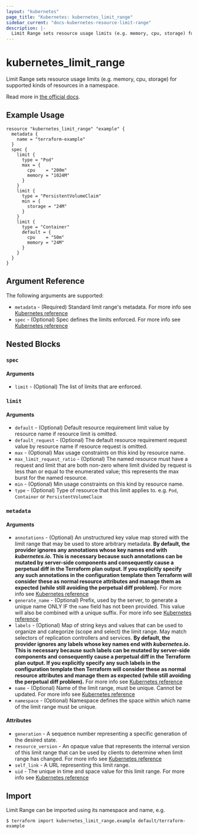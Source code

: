 ```yaml
---
layout: "kubernetes"
page_title: "Kubernetes: kubernetes_limit_range"
sidebar_current: "docs-kubernetes-resource-limit-range"
description: |-
  Limit Range sets resource usage limits (e.g. memory, cpu, storage) for supported kinds of resources in a namespace.
---
```


# kubernetes_limit_range

Limit Range sets resource usage limits (e.g. memory, cpu, storage) for supported kinds of resources in a namespace.

Read more in [the official docs](https://kubernetes.io/docs/tasks/configure-pod-container/apply-resource-quota-limit/#applying-default-resource-requests-and-limits).


## Example Usage

```hcl
resource "kubernetes_limit_range" "example" {
  metadata {
    name = "terraform-example"
  }
  spec {
    limit {
      type = "Pod"
      max = {
        cpu    = "200m"
        memory = "1024M"
      }
    }
    limit {
      type = "PersistentVolumeClaim"
      min = {
        storage = "24M"
      }
    }
    limit {
      type = "Container"
      default = {
        cpu    = "50m"
        memory = "24M"
      }
    }
  }
}
```

## Argument Reference

The following arguments are supported:

* `metadata` - (Required) Standard limit range's metadata. For more info see [Kubernetes reference](https://github.com/kubernetes/community/blob/e59e666e3464c7d4851136baa8835a311efdfb8e/contributors/devel/api-conventions.md#metadata)
* `spec` - (Optional) Spec defines the limits enforced. For more info see [Kubernetes reference](https://github.com/kubernetes/community/blob/e59e666e3464c7d4851136baa8835a311efdfb8e/contributors/devel/api-conventions.md#spec-and-status)

## Nested Blocks

### `spec`

#### Arguments

* `limit` - (Optional) The list of limits that are enforced.

### `limit`

#### Arguments

* `default` - (Optional) Default resource requirement limit value by resource name if resource limit is omitted.
* `default_request` - (Optional) The default resource requirement request value by resource name if resource request is omitted.
* `max` - (Optional) Max usage constraints on this kind by resource name.
* `max_limit_request_ratio` - (Optional) The named resource must have a request and limit that are both non-zero where limit divided by request is less than or equal to the enumerated value; this represents the max burst for the named resource.
* `min` - (Optional) Min usage constraints on this kind by resource name.
* `type` - (Optional) Type of resource that this limit applies to. e.g. `Pod`, `Container` or `PersistentVolumeClaim`

### `metadata`

#### Arguments

* `annotations` - (Optional) An unstructured key value map stored with the limit range that may be used to store arbitrary metadata. 
**By default, the provider ignores any annotations whose key names end with *kubernetes.io*. This is necessary because such annotations can be mutated by server-side components and consequently cause a perpetual diff in the Terraform plan output. If you explicitly specify any such annotations in the configuration template then Terraform will consider these as normal resource attributes and manage them as expected (while still avoiding the perpetual diff problem).**
For more info see [Kubernetes reference](http://kubernetes.io/docs/user-guide/annotations)
* `generate_name` - (Optional) Prefix, used by the server, to generate a unique name ONLY IF the `name` field has not been provided. This value will also be combined with a unique suffix. For more info see [Kubernetes reference](https://github.com/kubernetes/community/blob/e59e666e3464c7d4851136baa8835a311efdfb8e/contributors/devel/api-conventions.md#idempotency)
* `labels` - (Optional) Map of string keys and values that can be used to organize and categorize (scope and select) the limit range. May match selectors of replication controllers and services.
**By default, the provider ignores any labels whose key names end with *kubernetes.io*. This is necessary because such labels can be mutated by server-side components and consequently cause a perpetual diff in the Terraform plan output. If you explicitly specify any such labels in the configuration template then Terraform will consider these as normal resource attributes and manage them as expected (while still avoiding the perpetual diff problem).**
For more info see [Kubernetes reference](http://kubernetes.io/docs/user-guide/labels)
* `name` - (Optional) Name of the limit range, must be unique. Cannot be updated. For more info see [Kubernetes reference](http://kubernetes.io/docs/user-guide/identifiers#names)
* `namespace` - (Optional) Namespace defines the space within which name of the limit range must be unique.

#### Attributes

* `generation` - A sequence number representing a specific generation of the desired state.
* `resource_version` - An opaque value that represents the internal version of this limit range that can be used by clients to determine when limit range has changed. For more info see [Kubernetes reference](https://github.com/kubernetes/community/blob/e59e666e3464c7d4851136baa8835a311efdfb8e/contributors/devel/api-conventions.md#concurrency-control-and-consistency)
* `self_link` - A URL representing this limit range.
* `uid` - The unique in time and space value for this limit range. For more info see [Kubernetes reference](http://kubernetes.io/docs/user-guide/identifiers#uids)

## Import

Limit Range can be imported using its namespace and name, e.g.

```
$ terraform import kubernetes_limit_range.example default/terraform-example
```
